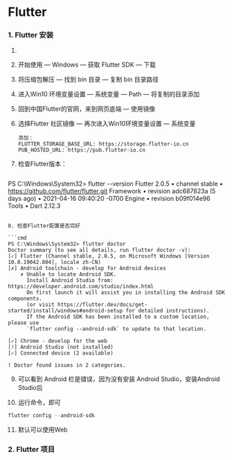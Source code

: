 # Flutter



### 1. Flutter 安装

1. [中国Flutter]: https://flutter.cn/

2. 开始使用 — Windows — 获取 Flutter SDK — 下载

3. 将压缩包解压 — 找到 bin 目录 — 复制 bin 目录路径

4. 进入Win10 环境变量设置 — 系统变量 — Path — 将复制的目录添加

5. 回到中国Flutter的官网，来到网页底端 — 使用镜像

6. 选择Flutter 社区镜像 — 再次进入Win10环境变量设置 — 系统变量

   ```
   添加：
   FLUTTER_STORAGE_BASE_URL: https://storage.flutter-io.cn
   PUB_HOSTED_URL: https://pub.flutter-io.cn
   ```

7. 检查Flutter版本：

   ```powershell
PS C:\Windows\System32> flutter --version
   Flutter 2.0.5 • channel stable • https://github.com/flutter/flutter.git
   Framework • revision adc687823a (5 days ago) • 2021-04-16 09:40:20 -0700
   Engine • revision b09f014e96
   Tools • Dart 2.12.3
   ```
   
8. 检查Flutter配置是否完好

   ```cmd
   PS C:\Windows\System32> flutter doctor
   Doctor summary (to see all details, run flutter doctor -v):
   [✓] Flutter (Channel stable, 2.0.5, on Microsoft Windows [Version 10.0.19042.804], locale zh-CN)
   [✗] Android toolchain - develop for Android devices
       ✗ Unable to locate Android SDK.
         Install Android Studio from: https://developer.android.com/studio/index.html
         On first launch it will assist you in installing the Android SDK components.
         (or visit https://flutter.dev/docs/get-started/install/windows#android-setup for detailed instructions).
         If the Android SDK has been installed to a custom location, please use
         `flutter config --android-sdk` to update to that location.
   
   [✓] Chrome - develop for the web
   [!] Android Studio (not installed)
   [✓] Connected device (2 available)
   
   ! Doctor found issues in 2 categories.
   ```

9. 可以看到 Android 栏是错误，因为没有安装 Android Studio，安装Android Studio后

10. 运行命令，即可

   ```powershell
   flutter config --android-sdk
   ```

11. 默认可以使用Web



### 2. Flutter 项目

